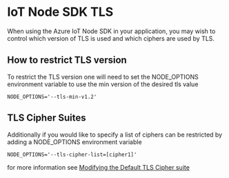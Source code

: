 # IoT Node SDK TLS

When using the Azure IoT Node SDK in your application, you may wish to control which version of TLS is used and which ciphers are used by TLS.

## How to restrict TLS version

To restrict the TLS version one will need to set the NODE_OPTIONS environment variable to use the min version of the desired tls value

```
NODE_OPTIONS='--tls-min-v1.2'
```

## TLS Cipher Suites

Additionally if you would like to specify a list of ciphers can be restricted by adding a NODE_OPTIONS environment variable

```
NODE_OPTIONS='--tls-cipher-list=[cipher1]'
```

for more information see [Modifying the Default TLS Cipher suite](https://nodejs.org/api/tls.html#tls_modifying_the_default_tls_cipher_suite)
